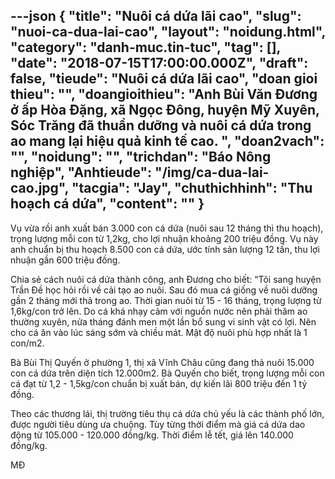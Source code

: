 ---json
{
    "title": "Nuôi cá dứa lãi cao",
    "slug": "nuoi-ca-dua-lai-cao",
    "layout": "noidung.html",
    "category": "danh-muc.tin-tuc",
    "tag": [],
    "date": "2018-07-15T17:00:00.000Z",
    "draft": false,
    "tieude": "Nuôi cá dứa lãi cao",
    "doan gioi thieu": "",
    "doangioithieu": "Anh Bùi Văn Đương ở ấp Hòa Đặng, xã Ngọc Đông, huyện Mỹ Xuyên, Sóc Trăng đã thuần dưỡng và nuôi cá dứa trong ao mang lại hiệu quả kinh tế cao. ",
    "doan2vach": "",
    "noidung": "",
    "trichdan": "Báo Nông nghiệp",
    "Anhtieude": "/img/ca-dua-lai-cao.jpg",
    "tacgia": "Jay",
    "chuthichhinh": "Thu hoạch cá dứa",
    "__content__": ""
}
---
<p><span style="font-size:14px">Vụ vừa rồi anh xuất b&aacute;n 3.000 con c&aacute; dứa (nu&ocirc;i sau&nbsp;12 th&aacute;ng th&igrave; thu hoạch), trọng lượng mỗi con từ 1,2kg, cho lợi nhuận khoảng 200 triệu đồng. Vụ n&agrave;y anh chuẩn bị thu hoạch 8.500 con c&aacute; dứa, ước t&iacute;nh sản lượng 12 tấn, thu lợi nhuận gần 600 triệu đồng.</span></p>

<p><span style="font-size:14px">Chia sẻ c&aacute;ch nu&ocirc;i c&aacute; dứa th&agrave;nh c&ocirc;ng, anh Đương cho biết: &ldquo;T&ocirc;i sang huyện Trần Đề học hỏi rồi về cải tạo ao nu&ocirc;i. Sau đ&oacute; mua c&aacute; giống về nu&ocirc;i dưỡng gần 2 th&aacute;ng mới thả trong ao. Thời gian nu&ocirc;i từ 15 - 16 th&aacute;ng, trọng lượng từ 1,6kg/con trở l&ecirc;n. Do c&aacute; kh&aacute; nhạy cảm với nguồn nước n&ecirc;n phải thăm ao thường xuy&ecirc;n, nửa th&aacute;ng đ&aacute;nh men một lần bổ sung vi sinh vật c&oacute; lợi. N&ecirc;n cho c&aacute; ăn v&agrave;o l&uacute;c s&aacute;ng sớm v&agrave; chiều m&aacute;t. Mật độ nu&ocirc;i&nbsp;ph&ugrave; hợp&nbsp;nhất l&agrave; 1 con/m2.</span></p>

<p><span style="font-size:14px">B&agrave; B&ugrave;i Thị Quyến ở phường 1, thị x&atilde; Vĩnh Ch&acirc;u cũng đang thả nu&ocirc;i 15.000 con c&aacute; dứa tr&ecirc;n diện t&iacute;ch 12.000m2. B&agrave; Quyến cho biết, trọng lượng mỗi con c&aacute; đạt từ 1,2 - 1,5kg/con&nbsp;chuẩn bị&nbsp;xuất b&aacute;n, dự kiến l&atilde;i&nbsp;800 triệu&nbsp;đến&nbsp;1 tỷ đồng.</span></p>

<p><span style="font-size:14px">Theo c&aacute;c thương l&aacute;i, thị trường ti&ecirc;u thụ c&aacute; dứa chủ yếu l&agrave; c&aacute;c th&agrave;nh phố lớn, được người ti&ecirc;u d&ugrave;ng ưa chuộng. T&ugrave;y từng thời điểm m&agrave; gi&aacute; c&aacute; dứa dao động từ 105.000 - 120.000 đồng/kg. Thời điểm lễ tết, gi&aacute; l&ecirc;n 140.000 đồng/kg.</span></p>

<p><span style="font-size:14px">MĐ</span></p>

